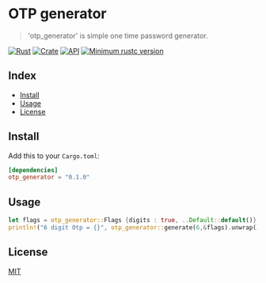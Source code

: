# OTP generator
> 'otp_generator' is simple one time password generator.

[![Rust](https://github.com/Maheshkumar-Kakade/rust-otp-generator/actions/workflows/rust.yml/badge.svg?branch=main)](https://github.com/Maheshkumar-Kakade/rust-otp-generator/actions/workflows/rust.yml)
[![Crate](https://img.shields.io/crates/v/otp_generator.svg)](https://crates.io/crates/otp_generator)
[![API](https://docs.rs/otp_generator/badge.svg)](https://docs.rs/otp_generator)
[![Minimum rustc version](https://img.shields.io/badge/rustc-1.36+-lightgray.svg)](https://github.com/Maheshkumar-Kakade/rust-otp-generator#rust-version-requirements)

## Index
* [Install](#install)
* [Usage](#usage)
* [License](#license)

## Install

Add this to your `Cargo.toml`:

```toml
[dependencies]
otp_generator = "0.1.0"
```

## Usage

```rust
let flags = otp_generator::Flags {digits : true, ..Default::default()};
println!("6 digit Otp = {}", otp_generator::generate(6,&flags).unwrap());
```

## License
[MIT][license-url]

[license-image]: http://img.shields.io/badge/license-MIT-blue.svg?style=flat
[license-url]: LICENSE
